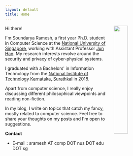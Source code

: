 ```yaml
---
layout: default
title: Home
---
```

 Hi there! 
<img src='../files/photoo.jpg' style='float:right;width:30%;padding-left:20px'/>

I'm Soundarya Ramesh, a first year Ph.D. student in Computer Science at the [National University of Singapore](http://www.nus.edu.sg), working with Assistant Professor [Jun Han](https://www.comp.nus.edu.sg/~junhan/). My research interests revolve around the security and privacy of cyber-physical systems.


  I graduated with a Bachelors' in Information Technology from the [National Institute of Technology Karnataka, Surathkal](https://www.nitk.ac.in) in 2018. 

  Apart from computer science, I really enjoy discussing different philosophical viewpoints and reading non-fiction. 

  In my blog, I write on topics that catch my fancy, mostly related to computer science. Feel free to share your thoughts on my posts and I'm open to suggestions.


**Contact**
* E-mail : sramesh AT comp DOT nus DOT edu DOT sg
<!--* PGP Key : [My Public Key](../pub-key.md) -->

<!--Apart from research, I'm very interested in -->


<!--In the novel, *The Strange Case of Dr. Jeykll and Mr. Hyde*, Mr. Poole is Dr. Jekyll's virtuous and loyal butler. Similarly, Poole is an upstanding and effective butler that helps you build Jekyll themes. It's made by [@mdo](https://twitter.com/mdo).

There are currently two themes built on Poole:

* [Hyde](http://hyde.getpoole.com)
* [Lanyon](http://lanyon.getpoole.com)

Learn more and contribute on [GitHub](https://github.com/poole).

## Setup

Some fun facts about the setup of this project include:

* Built for [Jekyll](http://jekyllrb.com)
* Developed on GitHub and hosted for free on [GitHub Pages](https://pages.github.com)
* Coded with [Sublime Text 2](http://sublimetext.com), an amazing code editor
* Designed and developed while listening to music like [Blood Bros Trilogy](https://soundcloud.com/maddecent/sets/blood-bros-series)

Have questions or suggestions? Feel free to [open an issue on GitHub](https://github.com/poole/issues/new) or [ask me on Twitter](https://twitter.com/mdo).
-->
